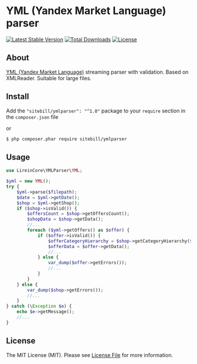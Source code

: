 # YML (Yandex Market Language) parser

[![Latest Stable Version](https://poser.pugx.org/lireincore/ymlparser/v/stable)](https://packagist.org/packages/lireincore/ymlparser)
[![Total Downloads](https://poser.pugx.org/lireincore/ymlparser/downloads)](https://packagist.org/packages/lireincore/ymlparser)
[![License](https://poser.pugx.org/lireincore/ymlparser/license)](https://packagist.org/packages/lireincore/ymlparser)

## About

[YML (Yandex Market Language)](https://yandex.ru/support/partnermarket/yml/about-yml.xml) streaming parser with validation.
Based on XMLReader. Suitable for large files.

## Install

Add the `"sitebill/ymlparser": "^1.0"` package to your `require` section in the `composer.json` file

or

``` bash
$ php composer.phar require sitebill/ymlparser
```

## Usage

```php
use LireinCore\YMLParser\YML;

$yml = new YML();
try {
    $yml->parse($filepath);
    $date = $yml->getDate();
    $shop = $yml->getShop();
    if ($shop->isValid()) {
        $offersCount = $shop->getOffersCount();
        $shopData = $shop->getData();
        //...
        foreach ($yml->getOffers() as $offer) {
            if ($offer->isValid()) {
                $offerCategoryHierarchy = $shop->getCategoryHierarchy($offer->getCategoryId());
                $offerData = $offer->getData();
                //...
            } else {
                var_dump($offer->getErrors());
                //...
            }
        }
    } else {
        var_dump($shop->getErrors());
        //...
    }
} catch (\Exception $e) {
    echo $e->getMessage();
    //...
}
```

## License

The MIT License (MIT). Please see [License File](LICENSE) for more information.
